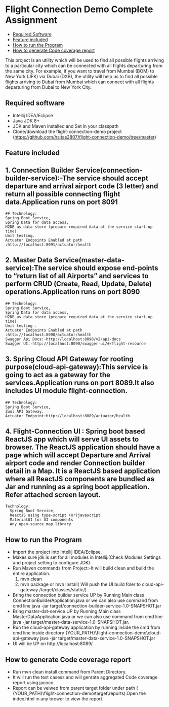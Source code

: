 # Flight Connection Demo Complete Assignment

* [Required Software](#required-software)
* [Feature included](#feature-included)
* [How to run the Program](#how-to-run-the-program)
* [How to generate Code coverage report](#How-to-generate-Code-coverage-report)

This project is an utility which will be used to find all possible flights arriving to a particular city which can be connected with all flights departuring from the same city. For example, if you want to travel from Mumbai (BOM) to New York (JFK) via Dubai (DXB), the utility will help us to find all possible flights arriving to Dubai from Mumbai which can connect with all flights departuring from Dubai to New York City.


## Required software
* Intellij IDEA/Eclipse
* Java JDK 8+
* JDK and Maven installed and Set in your classpath
* Clone/download the flight-connection-demo project (https://github.com/hsitas2807/flight-connection-demo/tree/master)

## Feature included
## 1.	Connection Builder Service(connection-builder-service):-The service should accept departure and arrival airport code (3 letter) and return all possible connecting flight data.Application runs on port 8091
    ## Technology: 
    Spring Boot Service, 
    Spring Data for data access, 
    H2DB as data store (prepare required data at the service start-up time)
    Unit testing.
    Actuator Endpoints Enabled at path :http://localhost:8091/actuator/health
## 2.	Master Data Service(master-data-service):The service should expose end-points to “return list of all Airports” and services to perform CRUD (Create, Read, Update, Delete)       operations.Application runs on port 8090
    ## Technology: 
    Spring Boot Service, 
    Spring Data for data access, 
    H2DB as data store (prepare required data at the service start-up time)
    Unit testing .
    Actuator Endpoints Enabled at path :http://localhost:8090/actuator/health
    Swagger Api Docs:-http://localhost:8090/v2/api-docs
    Swagger UI:-http://localhost:8090/swagger-ui/#/flight-resource
## 3.	Spring Cloud API Gateway for rooting purpose(cloud-api-gateway):This service is going to act as a gateway for the services.Application runs on port 8089.It also includes UI module flight-connection.
    ## Technology: 
    Spring Boot Service, 
    Zuul API Gateway.
    Actuator Endpoint:http://localhost:8089/actuator/health
## 4. Flight-Connection UI :	Spring boot based ReactJS app which will serve UI assets to browser. The ReactJS application should have a page which will accept Departure and Arrival airport code and render Connection builder detail in a Map. It is a ReactJS based application where all ReactJS components are bundled as Jar and running as a spring boot application. Refer attached screen layout.
    Technology:
	  Spring Boot Service,
	  ReactJS using type-script (or)javascript
	  MaterialUI for UI components
	  Any open-source map library
    
    
## How to run the Program
  * Import the project into Intellij IDEA/Eclipse.
  * Makes sure jdk is set for all modules in Intellij.(Check Modules Settings and project setting to configure JDK)
  * Run Maven commands from Project:-It will build clean and build the entire application.
     1. mvn clean
     2. mvn package or mvn install( Will push the UI build foler to cloud-api-gateway /target/classes/static/)
  * Bring the connection builder service UP by Running Main class ConnectionBuilderApplication.java or we can also use command from cmd line java -jar target/connection-builder-service-1.0-SNAPSHOT.jar
  * Bring master-dat-service UP by Running Main class MasterDataApplication.java or we can also use command from cmd line java -jar target/master-data-service-1.0-SNAPSHOT.jar.
  * Run the cloud-api-gateway application by running inside the cmd from cmd line inside directory 
    {YOUR_PATH}\flight-connection-demo\cloud-api-gateway java -jar target/master-data-service-1.0-SNAPSHOT.jar
  * UI will be UP on http://localhost:8089/ 

## How to generate Code coverage report
   * Run mvn clean install command from Parent Directory.
   * It will run the test casess and will genrate aggregated Code coverage report using jacoco.
   * Report can be veiwed from parent target folder under path  ( {YOUR_PATH}\\flight-connection-demo\target\reports).Open the index.html in any brower to view the report.


     


